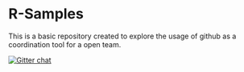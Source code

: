 R-Samples
=========

This is a basic repository created to explore the usage of github as a coordination tool for a open team.

[![Gitter chat](https://badges.gitter.im/R-Samples.png)](https://gitter.im/guilhermehartmann/R-Samples)
